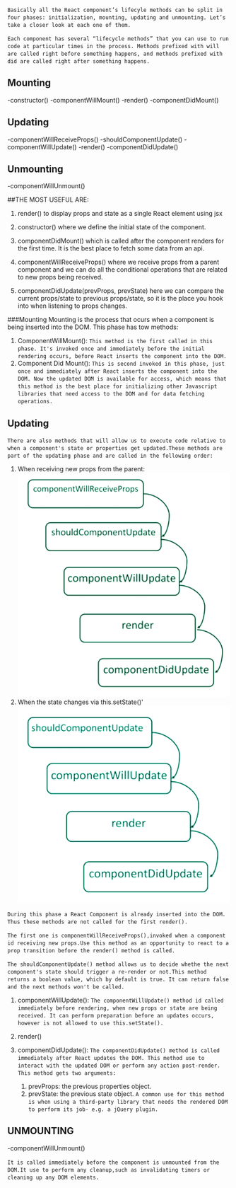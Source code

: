 `Basically all the React component’s lifecyle methods can be split in four phases: initialization, mounting, updating and unmounting. Let’s take a closer look at each one of them.`

`Each component has several “lifecycle methods” that you can use to run code at particular times in the process. Methods prefixed with will are called right before something happens, and methods prefixed with did are called right after something happens.`

## Mounting
 -constructor()
 -componentWillMount()
 -render()
 -componentDidMount()

## Updating
 -componentWillReceiveProps()
 -shouldComponentUpdate()
 -componentWillUpdate()
 -render()
 -componentDidUpdate()

## Unmounting
 -componentWillUnmount()

##THE MOST USEFUL ARE:

1. render() to display props and state as a single React element using jsx
2. constructor() where we define the initial state of the component.
3. componentDidMount() which is called after the component renders for the first time. It is the best place to fetch some data from an api.

4. componentWillReceiveProps() where we receive props from a parent component and we can do all the conditional operations that are related to new props being received.

5. componentDidUpdate(prevProps, prevState) here we can compare the current props/state to previous props/state, so it is the place you hook into when listening to props changes.


###Mounting
Mounting is the process that ocurs when a component is being inserted into the DOM. This phase has tow methods:

1. ComponentWillMount(): `This method is the first called in this phase. It's invoked once and immediately before the initial rendering occurs, before React inserts the component into the DOM.`
2. Component Did Mount(): `This is second invoked in this phase, just once and immediately after React inserts the component into the DOM. Now the updated DOM is available for access, which means that this method is the best place for initializing other Javascript libraries that need access to the DOM and for data fetching operations.`

## Updating
`There are also methods that will allow us to execute code relative to when a component's state or properties get updated.These methods are part of the updating phase and are called in the following order:`

1. When receiving new props from the parent:
![Screenshot](lifecycle2.png)
2. When the state changes via this.setState()'
![Screenshot](lifecycle1.png)

`During this phase a React Component is already inserted into the DOM. Thus these methods are not called for the first render().`

`The first one is componentWillReceiveProps(),invoked when a component id receiving new props.Use this method as an opportunity to react to a prop transition before the render() method is called.`

`The shouldComponentUpdate() method allows us to decide whethe the next component's state should trigger a re-render or not.This method returns a boolean value, which by default is true. It can return false and the next methods won't be called.`

1. componentWillUpdate(): `The componentWillUpdate() method id called immediately before rendering, when new props or state are being received. It can perform preparation before an updates occurs, however is not allowed to use this.setState().`

2. render()

3. componentDidUpdate(): `The componentDidUpdate() method is called immediately after React updates the DOM. This method use to interact with the updated DOM or perform any action post-render. This method gets two arguments:`
    1. prevProps: the previous properties object.
    2. prevState: the previous state object.
`A common use for this method is when using a third-party library that needs the rendered DOM to perform its job- e.g. a jQuery plugin.`

## UNMOUNTING
 -componentWillUnmount()

 `It is called immediately before the component is unmounted from the DOM.It use to perform any cleanup,such as invalidating timers or cleaning up any DOM elements.`

